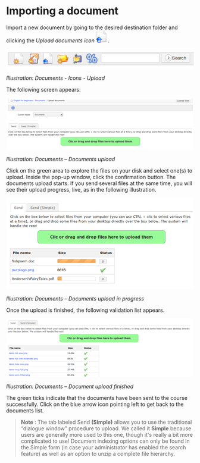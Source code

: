 # Importing a document

Import a new document by going to the desired destination folder and clicking the _Upload documents icon_ ![](../../.gitbook/assets/graphics116.png).

![](../../.gitbook/assets/images34%20%282%29.png)

_Illustration: Documents - Icons - Upload_

The following screen appears:

![](../../.gitbook/assets/images35%20%282%29.png)

_Illustration: Documents – Documents upload_

Click on the green area to explore the files on your disk and select one\(s\) to upload. Inside the pop-up window, click the confirmation button. The documents upload starts. If you send several files at the same time, you will see their upload progress, live, as in the following illustration.

![](../../.gitbook/assets/graphics119.png)

_Illustration: Documents – Documents upload in progress_

Once the upload is finished, the following validation list appears.

![](../../.gitbook/assets/images37%20%281%29.png)

_Illustration: Documents – Document upload finished_

The green ticks indicate that the documents have been sent to the course successfully. Click on the blue arrow icon pointing left to get back to the documents list.

> **Note** : The tab labeled Send **\(**Simple**\)** allows you to use the traditional “dialogue window” procedure to upload. We called it **Simple** because users are generally more used to this one, though it's really a bit more complicated to use! Document indexing options can only be found in the Simple form \(in case your administrator has enabled the search feature\) as well as an option to unzip a complete file hierarchy.

